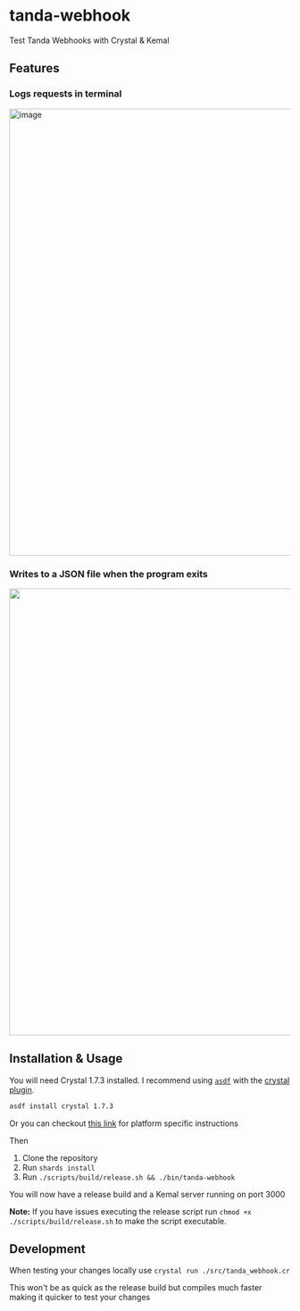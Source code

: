# tanda-webhook

Test Tanda Webhooks with Crystal & Kemal

## Features
### Logs requests in terminal
<img width="800" alt="image" src="https://user-images.githubusercontent.com/13454550/229565086-956c45b1-9727-41c4-83bd-1e45e7578aa0.png">

### Writes to a JSON file when the program exits
<img width="800" src="https://user-images.githubusercontent.com/13454550/229565350-dfec52c5-0b2d-417c-a5ec-49b15a7618a8.png">

## Installation & Usage

You will need Crystal 1.7.3 installed. I recommend using [`asdf`](https://github.com/asdf-vm/asdf) with the [crystal plugin](https://github.com/asdf-community/asdf-crystal).
```sh
asdf install crystal 1.7.3
```
Or you can checkout [this link](https://crystal-lang.org/install/) for platform specific instructions

Then
1. Clone the repository
2. Run `shards install`
3. Run `./scripts/build/release.sh && ./bin/tanda-webhook`

You will now have a release build and a Kemal server running on port 3000

**Note:** If you have issues executing the release script run `chmod +x ./scripts/build/release.sh` to make the script executable.

## Development
When testing your changes locally use `crystal run ./src/tanda_webhook.cr`

This won't be as quick as the release build but compiles much faster making it quicker to test your changes

